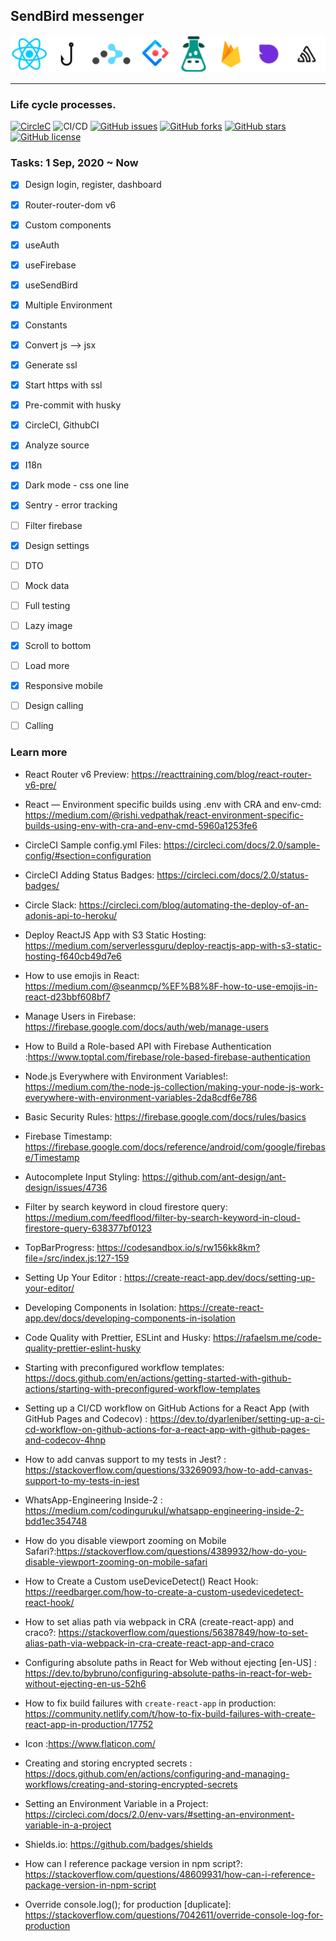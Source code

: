 ## SendBird messenger

<img src="src/assets/images/banners/7.png" alt="sendbird-messenger">

---

### Life cycle processes.

[![CircleC](https://circleci.com/gh/chnirt/react-sendbird-messenger.svg?style=svg)](https://circleci.com/gh/chnirt/react-sendbird-messenger)
![CI/CD](https://github.com/chnirt/react-sendbird-messenger/workflows/GithubCI/badge.svg)
[![GitHub issues](https://img.shields.io/github/issues/chnirt/react-sendbird-messenger)](https://github.com/chnirt/react-sendbird-messenger/issues)
[![GitHub forks](https://img.shields.io/github/forks/chnirt/react-sendbird-messenger)](https://github.com/chnirt/react-sendbird-messenger/network)
[![GitHub stars](https://img.shields.io/github/stars/chnirt/react-sendbird-messenger)](https://github.com/chnirt/react-sendbird-messenger/stargazers)
[![GitHub license](https://img.shields.io/github/license/chnirt/react-sendbird-messenger)](https://github.com/chnirt/react-sendbird-messenger)

### Tasks: 1 Sep, 2020 ~ Now

-   [x] Design login, register, dashboard
-   [x] Router-router-dom v6
-   [x] Custom components
-   [x] useAuth
-   [x] useFirebase
-   [x] useSendBird
-   [x] Multiple Environment
-   [x] Constants
-   [x] Convert js --> jsx
-   [x] Generate ssl
-   [x] Start https with ssl
-   [x] Pre-commit with husky
-   [x] CircleCI, GithubCI
-   [x] Analyze source
-   [x] I18n
-   [x] Dark mode - css one line
-   [x] Sentry - error tracking

-   [ ] Filter firebase
-   [x] Design settings
-   [ ] DTO
-   [ ] Mock data
-   [ ] Full testing
-   [ ] Lazy image
-   [x] Scroll to bottom
-   [ ] Load more
-   [x] Responsive mobile
-   [ ] Design calling
-   [ ] Calling

### Learn more

-   React Router v6 Preview: https://reacttraining.com/blog/react-router-v6-pre/

-   React — Environment specific builds using .env with CRA and env-cmd: https://medium.com/@rishi.vedpathak/react-environment-specific-builds-using-env-with-cra-and-env-cmd-5960a1253fe6

-   CircleCI Sample config.yml Files: https://circleci.com/docs/2.0/sample-config/#section=configuration

-   CircleCI Adding Status Badges: https://circleci.com/docs/2.0/status-badges/

-   Circle Slack: https://circleci.com/blog/automating-the-deploy-of-an-adonis-api-to-heroku/

-   Deploy ReactJS App with S3 Static Hosting: https://medium.com/serverlessguru/deploy-reactjs-app-with-s3-static-hosting-f640cb49d7e6

-   How to use emojis in React: https://medium.com/@seanmcp/%EF%B8%8F-how-to-use-emojis-in-react-d23bbf608bf7

-   Manage Users in Firebase: https://firebase.google.com/docs/auth/web/manage-users

-   How to Build a Role-based API with Firebase Authentication :https://www.toptal.com/firebase/role-based-firebase-authentication

-   Node.js Everywhere with Environment Variables!: https://medium.com/the-node-js-collection/making-your-node-js-work-everywhere-with-environment-variables-2da8cdf6e786

-   Basic Security Rules: https://firebase.google.com/docs/rules/basics

-   Firebase Timestamp: https://firebase.google.com/docs/reference/android/com/google/firebase/Timestamp

-   Autocomplete Input Styling:
    https://github.com/ant-design/ant-design/issues/4736

-   Filter by search keyword in cloud firestore query: https://medium.com/feedflood/filter-by-search-keyword-in-cloud-firestore-query-638377bf0123

-   TopBarProgress: https://codesandbox.io/s/rw156kk8km?file=/src/index.js:127-159

-   Setting Up Your Editor : https://create-react-app.dev/docs/setting-up-your-editor/

-   Developing Components in Isolation:
    https://create-react-app.dev/docs/developing-components-in-isolation

-   Code Quality with Prettier, ESLint and Husky:
    https://rafaelsm.me/code-quality-prettier-eslint-husky

-   Starting with preconfigured workflow templates: https://docs.github.com/en/actions/getting-started-with-github-actions/starting-with-preconfigured-workflow-templates

-   Setting up a CI/CD workflow on GitHub Actions for a React App (with GitHub Pages and Codecov) : https://dev.to/dyarleniber/setting-up-a-ci-cd-workflow-on-github-actions-for-a-react-app-with-github-pages-and-codecov-4hnp

-   How to add canvas support to my tests in Jest? : https://stackoverflow.com/questions/33269093/how-to-add-canvas-support-to-my-tests-in-jest

-   WhatsApp-Engineering Inside-2 : https://medium.com/codingurukul/whatsapp-engineering-inside-2-bdd1ec354748

-   How do you disable viewport zooming on Mobile Safari?:https://stackoverflow.com/questions/4389932/how-do-you-disable-viewport-zooming-on-mobile-safari

-   How to Create a Custom useDeviceDetect() React Hook:
    https://reedbarger.com/how-to-create-a-custom-usedevicedetect-react-hook/

-   How to set alias path via webpack in CRA (create-react-app) and craco?: https://stackoverflow.com/questions/56387849/how-to-set-alias-path-via-webpack-in-cra-create-react-app-and-craco

-   Configuring absolute paths in React for Web without ejecting [en-US] : https://dev.to/bybruno/configuring-absolute-paths-in-react-for-web-without-ejecting-en-us-52h6

-   How to fix build failures with `create-react-app` in production: https://community.netlify.com/t/how-to-fix-build-failures-with-create-react-app-in-production/17752

-   Icon :https://www.flaticon.com/

-   Creating and storing encrypted secrets : https://docs.github.com/en/actions/configuring-and-managing-workflows/creating-and-storing-encrypted-secrets

-   Setting an Environment Variable in a Project: https://circleci.com/docs/2.0/env-vars/#setting-an-environment-variable-in-a-project

-   Shields.io: https://github.com/badges/shields

-   How can I reference package version in npm script?: https://stackoverflow.com/questions/48609931/how-can-i-reference-package-version-in-npm-script

-   Override console.log(); for production [duplicate]: https://stackoverflow.com/questions/7042611/override-console-log-for-production
